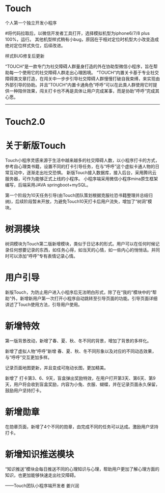 # Touch

个人第一个独立开发小程序 

#将代码拉取后，以微信开发者工具打开，选择模拟机型为iphone6/7/8 plus 100%，运行。
其他机型样式稍有小bug，原因在于相对定位时机型大小改变造成绝对定位样式失位，后续改进。

样式BUG修复后更新

“TOUCH“是一款专门为社交障碍人群量身打造的外在协助型微信小程序，旨在帮助每一个使用它的社交障碍人群走出心理困境。
“TOUCH“内置关卡基于专业社交障碍类文章打造，在闯关中一步步引导社交障碍人群慢慢打破自我束缚，来实现由外部引导的协助。并且”TOUCH“内置卡通角色”呼呼“可以在此类人群使用它时提供一种陪伴效果，闯关打卡也不再是具体让用户完成某事，而是协助”呼呼“完成其心愿。


------

# Touch2.0

# 关于新版Touch
Touch小程序灵感来源于生活中越来越多的社交障碍人数，以小程序打卡的方式，参考自心理类书籍，设置不同的打卡引导任务，在与“呼呼”这个虚拟卡通人物的日常互动中，逐渐走出社交恐惧。
新版Touch接入数据库，接入后台，采用腾讯云服务器，可作为能够正式上线的小程序。
小程序端采用微信小程序mina原生框架编写，后端采用JAVA springboot+mySQL。

第一个阶段为10天任务引导(由Touch团队策划根据克服社恐书籍整理并总结归纳)，后续阶段暂未开放，为避免Touch10天打卡后用户流失，增加了“树洞”模块。

# 树洞模块
树洞模块为Touch第二版新增模块，类似于日记本的形式。用户可以在任何时候记录任何想要记录的东西，如任务心得，如当天的心情，如一些内心的悄悄话。并同时可以添加“呼呼”专有表情记录心情。

# 用户引导
新版Touch，为防止用户进入小程序后无法明白形式，除了在“我的”模块中的“帮助”外，新增新用户第一次打开小程序自动跳转至引导页面的功能。引导页面详细讲述了Touch使用方法，引导用户使用。

# 新增特效
第一版背景改动，新增了春、夏、秋、冬不同的背景，增加了背景的多样化。

新增了虚拟人物“呼呼”新增 春、夏、秋、冬不同形象以及对应的不同动态效果，与“呼呼”交互更加多样。

记录页面地图更新，并且变成可拖动长图，更加精美。

新增了 打卡第3、6、9天，盲盒弹出奖励特效，在用户打开第3天、第6天、第9天，用户将会收到盲盒奖励，内容为小兔、衣服、蝴蝶，并在记录页面永久保留，鼓励用户坚持打卡。

# 新增勋章
在勋章页面，新增了4个不同的勋章，由完成不同的任务可以达成。激励用户坚持打卡。

# 新增知识推送模块
“知识推送”模块会每日推送不同的心理知识与心理，帮助用户更加了解心理方面的知识，也更加能够快速走出社交障碍。






——Touch团队小程序端开发者 姜兴润
